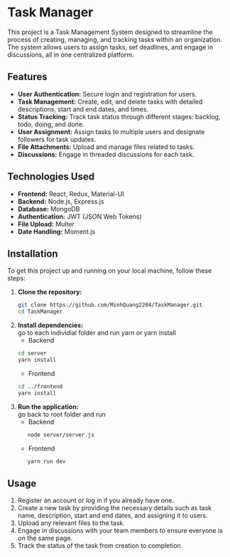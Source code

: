 # Task Manager

This project is a Task Management System designed to streamline the process of creating, managing, and tracking tasks within an organization. The system allows users to assign tasks, set deadlines, and engage in discussions, all in one centralized platform.

## Features

- **User Authentication:** Secure login and registration for users.
- **Task Management:** Create, edit, and delete tasks with detailed descriptions, start and end dates, and times.
- **Status Tracking:** Track task status through different stages: backlog, todo, doing, and done.
- **User Assignment:** Assign tasks to multiple users and designate followers for task updates.
- **File Attachments:** Upload and manage files related to tasks.
- **Discussions:** Engage in threaded discussions for each task.

## Technologies Used

- **Frontend:** React, Redux, Material-UI
- **Backend:** Node.js, Express.js
- **Database:** MongoDB
- **Authentication:** JWT (JSON Web Tokens)
- **File Upload:** Multer
- **Date Handling:** Moment.js

## Installation

To get this project up and running on your local machine, follow these steps:

1. **Clone the repository:**
   ```bash
   git clone https://github.com/MinhQuang2204/TaskManager.git
   cd TaskManager

2. **Install dependencies:**  
   go to each individial folder and run yarn or yarn install
   - Backend
   ```bash
   cd server 
   yarn install
   ```
   - Frontend
   ```bash
   cd ../frontend
   yarn install
   ```
3. **Run the application:**  
   go back to root folder and run
   - Backend
   ```bash
      node server/server.js
   ```
   - Frontend
   ```bash
      yarn run dev
   ```
## Usage
1. Register an account or log in if you already have one.
2. Create a new task by providing the necessary details such as task name, description, start and end dates, and assigning it to users.
3. Upload any relevant files to the task.
4. Engage in discussions with your team members to ensure everyone is on the same page.
5. Track the status of the task from creation to completion.
   





